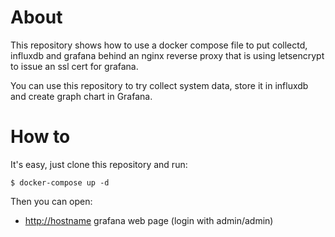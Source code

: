 # About


This repository shows how to use a docker compose file to put collectd, influxdb and grafana behind an nginx reverse proxy that is using letsencrypt to issue an ssl cert for grafana.

You can use this repository to try collect system data, store it in influxdb and create graph chart in Grafana.


# How to

It's easy, just clone this repository and run:

```
$ docker-compose up -d
```

Then you can open:

- <http://hostname>  grafana web page (login with admin/admin)


